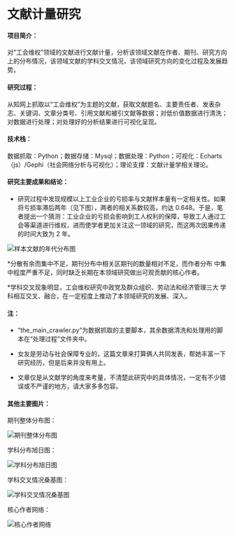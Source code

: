 # 文献计量研究

#### 项目简介：

对“工会维权”领域的文献进行文献计量，分析该领域文献在作者、期刊、研究方向上的分布情况，该领域文献的学科交叉情况，该领域研究方向的变化过程及发展趋势。

#### 研究过程：

从知网上抓取以“工会维权”为主题的文献，获取文献题名、主要责任者、发表杂志、关键词、文章分类号、引用文献和被引文献等数据；对低价值数据进行清洗；对数据进行处理；对处理好的分析结果进行可视化呈现。

#### 技术栈：

数据抓取：Python；数据存储：Mysql；数据处理：Python；可视化：Echarts（js）/Gephi（社会网络分析与可视化）；理论支撑：文献计量学相关理论。

#### 研究主要成果和结论：

* 研究过程中发现规模以上工业企业的亏损率与文献样本量有一定相关性。如果
将亏损率滞后两年（见下图），两者的相关系数较高，约达 0.648。于是，笔
者提出一个猜测：工业企业的亏损会影响到工人权利的保障，导致工人通过工
会等渠道进行维权，进而使学者更加关注这一领域的研究，而这两次因果传递
的时间大致为 2 年。

![样本文献的年代分布图](https://github.com/CnDouglasYoung/Bibliometrics_research/blob/master/%E5%9B%BE%E8%A1%A8/%E6%A0%B7%E6%9C%AC%E6%96%87%E7%8C%AE%E7%9A%84%E5%B9%B4%E4%BB%A3%E5%88%86%E5%B8%83%E5%9B%BE.PNG?raw=true)

*分散有余而集中不足，期刊分布中相关区期刊的数量相对不足，而作者分布
中集中程度严重不足，同时缺乏长期在本领域研究做出可观贡献的核心作者。

*学科交叉现象明显，工会维权研究中政党及群众组织、劳动法和经济管理三大
学科相互交叉、融合，在一定程度上推动了本领域研究的发展、深入。

#### 注：

* “the_main_crawler.py”为数据抓取的主要脚本，其余数据清洗和处理用的脚本在“处理过程”文件夹中。

* 女友是劳动与社会保障专业的，这篇文章来打算俩人共同发表，帮她丰富一下研究经历，但是后来并没有用上。

* 文章仅是从文献学的角度来考量，不清楚此研究中的具体情况，一定有不少错误或不严谨的地方，请大家多多包容。

#### 其他主要图片：

期刊整体分布图：

![期刊整体分布图](https://github.com/CnDouglasYoung/Bibliometrics_research/blob/master/%E5%9B%BE%E8%A1%A8/%E6%9C%9F%E5%88%8A%E6%95%B4%E4%BD%93%E5%88%86%E5%B8%83.png?raw=true)

学科分布旭日图：

![学科分布旭日图](https://github.com/CnDouglasYoung/Bibliometrics_research/blob/master/%E5%9B%BE%E8%A1%A8/%E5%AD%A6%E7%A7%91%E5%88%86%E5%B8%83_2.png?raw=true)

学科交叉情况桑基图：

![学科交叉情况桑基图](https://github.com/CnDouglasYoung/Bibliometrics_research/blob/master/%E5%9B%BE%E8%A1%A8/%E5%AD%A6%E7%A7%91%E4%BA%A4%E5%8F%89%E6%83%85%E5%86%B5%E6%A1%91%E5%9F%BA%E5%9B%BE.png?raw=true)

核心作者网络：

![核心作者网络](https://github.com/CnDouglasYoung/Bibliometrics_research/blob/master/%E5%9B%BE%E8%A1%A8/%E6%A0%B8%E5%BF%83%E4%BD%9C%E8%80%85%E7%BD%91%E7%BB%9C.PNG?raw=true)
